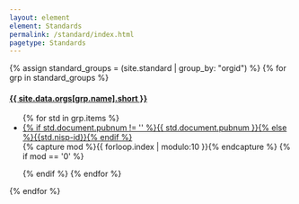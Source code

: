 ```yaml
---
layout: element
element: Standards
permalink: /standard/index.html
pagetype: Standards
---
```


<div class="collection-wrap">


{% assign standard_groups = (site.standard | group_by: "orgid") %}
{% for grp in standard_groups %}

<div class="collection-group">

<h4><a href="/organization/{{ grp.name }}.html">{{ site.data.orgs[grp.name].short }}</a></h4>

<ul>
{% for std in grp.items %}
<li class="std-{%if std.complete %}complete{% else %}incomplete{% endif %}"><a href="/standard/{{std.nisp-id}}.html" title="{{std.document.title}}">{%   if std.document.pubnum != '' %}{{ std.document.pubnum }}{% else %}{{std.nisp-id}}{% endif %}</a></li>
{% capture mod %}{{ forloop.index | modulo:10 }}{% endcapture %}
{% if  mod == '0' %}    
</ul>
</div>
<div  class="collection-group">
<ul>
{% endif %}
{% endfor %}
</ul>
</div>
{% endfor %}

</div>
